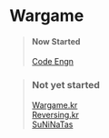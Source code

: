 # Wargame

> #### Now Started   
> [Code Engn](https://www.codeengn.com/challenges/)
   
> ### Not yet started   
> [Wargame.kr](http://wargame.kr/)   
> [Reversing.kr](http://reversing.kr/)   
> [SuNiNaTas](http://suninatas.com/)   
